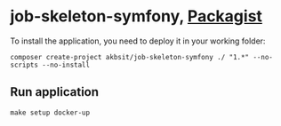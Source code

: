 # job-skeleton-symfony, [Packagist](https://packagist.org/packages/akbsit/job-skeleton-symfony)

To install the application, you need to deploy it in your working folder:

```shell
composer create-project akbsit/job-skeleton-symfony ./ "1.*" --no-scripts --no-install
```

## Run application

```shell
make setup docker-up
```
